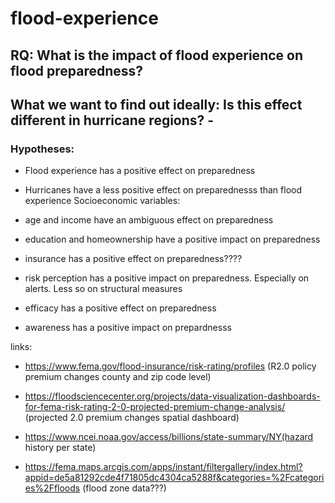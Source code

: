 # flood-experience

## RQ: What is the impact of flood experience on flood preparedness? 
## What we want to find out ideally: Is this effect different in hurricane regions? -

### Hypotheses: 
- Flood experience has a positive effect on preparedness
- Hurricanes have a less positive effect on preparednesss than flood experience
Socioeconomic variables:
- age and income have an ambiguous effect on preparedness
- education and homeownership have a positive impact on preparedness

- insurance has a positive effect on preparedness????
- risk perception has a positive impact on preparedness. Especially on alerts. Less so on structural measures
- efficacy has a positive effect on preparedness
- awareness has a positive impact on prepardnesss 




links: 
- https://www.fema.gov/flood-insurance/risk-rating/profiles (R2.0 policy premium changes county and zip code level)

- https://floodsciencecenter.org/projects/data-visualization-dashboards-for-fema-risk-rating-2-0-projected-premium-change-analysis/ (projected 2.0 premium changes spatial dashboard)

- https://www.ncei.noaa.gov/access/billions/state-summary/NY(hazard history per state)

- https://fema.maps.arcgis.com/apps/instant/filtergallery/index.html?appid=de5a81292cde4f71805dc4304ca5288f&categories=%2Fcategories%2Ffloods (flood zone data???)

